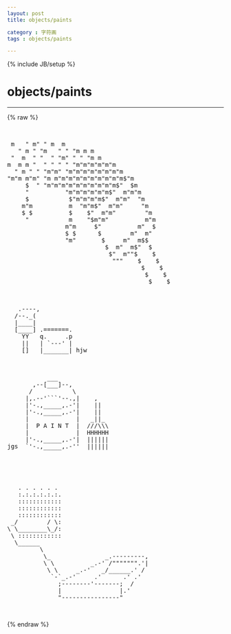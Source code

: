 ```yaml
---
layout: post
title: objects/paints
category : 字符画
tags : objects/paints
---
```

{% include JB/setup %}
# objects/paints
---
{% raw %}
<pre>


 m   &quot; m&quot; &quot; m  m
   &quot; m &quot; &quot;m   &quot; &quot; &quot;m m m
 &quot;  m  &quot; &quot;  &quot; &quot;m&quot; &quot; &quot; &quot;m m
m  m m &quot;  &quot; &quot; &quot; &quot; &quot;m&quot;m&quot;m&quot;m&quot;m&quot;m
  &quot; m &quot; &quot; &quot;m&quot;m&quot; &quot;m&quot;m&quot;m&quot;m&quot;m&quot;m&quot;m&quot;m
&quot;m&quot;m m&quot;m&quot; &quot;m m&quot;m&quot;m&quot;m&quot;m&quot;m&quot;m&quot;m&quot;m&quot;m$&quot;m
     $  &quot; &quot;m&quot;m&quot;m&quot;m&quot;m&quot;m&quot;m&quot;m&quot;m&quot;m$&quot;  $m
     &quot;          &quot;m&quot;m&quot;m&quot;m&quot;m&quot;m$&quot;  m&quot;m&quot;m
     $           $&quot;m&quot;m&quot;m&quot;m$&quot;  m&quot;m&quot;  &quot;m
    m&quot;m          m  &quot;m&quot;m$&quot;  m&quot;m&quot;     &quot;m
    $ $          $    $&quot;  m&quot;m&quot;        &quot;m
     &quot;           m    &quot;$m&quot;m&quot;          m&quot;m
                m&quot;m     $&quot;          m&quot;  $
                $ $      $        m&quot;  m&quot;
                &quot;m&quot;       $     m&quot;  m$$
                           $  m&quot;  m$&quot;  $
                            $&quot;  m&quot;&quot;$    $
                             &quot;&quot;&quot;    $    $
                                     $    $
                                      $    $
                                       $    $



   .----,
  /--._(
  |____|
  [____] .=======.
    YY   q.     .p
    ||   | `---&#039; |
    []   |_______| hjw



           ___
       ,--[___]--,
      /           \
     |,.--&#039;```&#039;--.,|    ,
     |&#039;-.,_____,.-&#039;|    ||
     |&#039;-.,_____,.-&#039;|    ||
     |             |   _||_
     |  P A I N T  |  ///\\\
     |             |  HHHHHH
     |&#039;-.,_____,.-&#039;|  ||||||
jgs  `&#039;-.,_____,.-&#039;&#039;  ||||||





   . . . . . .
   :.:.:.:.:.:.
   ::::::::::::
   ::::::::::::
   ::::::::::::
 _/        / \:
\ \________\_/:
 \ ::::::::::::
  \______
         \
          \_               _.---------,
          \ \          _.-&#039; /&quot;&quot;&quot;&quot;&quot;&quot;&quot;.&#039;|
           \ \     _.-&#039;   _/______.&#039; /
            `-`_.-&#039;     .&#039;      .&#039; .&#039;
              ;--------&#039;-------;  /
              |                |.&#039;
              &quot;----------------&quot;

 </pre>
{% endraw %}
